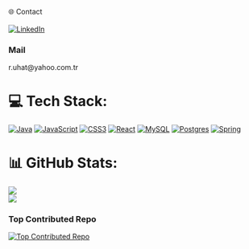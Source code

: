 🌐 Contact
<br></br>
[![LinkedIn](https://img.shields.io/badge/LinkedIn-%230077B5.svg?logo=linkedin&logoColor=white)](https://linkedin.com/in/https://www.linkedin.com/in/ruhat-ba%C5%9Ftu-a6135321a/) 
<h3> Mail </h3>
<p>r.uhat@yahoo.com.tr</p>

# 💻 Tech Stack:
[![Java](https://img.shields.io/badge/java-%23ED8B00.svg?style=for-the-badge&logo=openjdk&logoColor=white)](https://github.com/ruhatb?tab=repositories) 
[![JavaScript](https://img.shields.io/badge/javascript-%23323330.svg?style=for-the-badge&logo=javascript&logoColor=%23F7DF1E)](https://github.com/ruhatb?tab=repositories) 
[![CSS3](https://img.shields.io/badge/css3-%231572B6.svg?style=for-the-badge&logo=css3&logoColor=white)](https://github.com/ruhatb?tab=repositories) 
[![React](https://img.shields.io/badge/react-%2320232a.svg?style=for-the-badge&logo=react&logoColor=%2361DAFB)](https://github.com/ruhatb?tab=repositories) 
[![MySQL](https://img.shields.io/badge/mysql-%2300000f.svg?style=for-the-badge&logo=mysql&logoColor=white)](https://github.com/ruhatb?tab=repositories) 
[![Postgres](https://img.shields.io/badge/postgres-%23316192.svg?style=for-the-badge&logo=postgresql&logoColor=white)](https://github.com/ruhatb?tab=repositories)
[![Spring](https://img.shields.io/badge/postgres-%23316192.svg?style=for-the-badge&logo=postgresql&logoColor=white)](https://github.com/ruhatb?tab=repositories)

# 📊 GitHub Stats:
![](https://github-readme-streak-stats.herokuapp.com/?user=ruhatb&theme=dark&hide_border=false)<br/>
![](https://github-readme-stats.vercel.app/api/top-langs/?username=ruhatb&theme=dark&hide_border=false&include_all_commits=true&count_private=false&layout=compact)

###  Top Contributed Repo
[![Top Contributed Repo](https://github-readme-stats.vercel.app/api/pin/?username=ruhatb&repo=my-repo-name&theme=dark)](https://github.com/ruhatb?tab=repositories)
